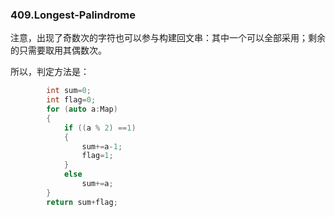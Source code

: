 ### 409.Longest-Palindrome

注意，出现了奇数次的字符也可以参与构建回文串：其中一个可以全部采用；剩余的只需要取用其偶数次。

所以，判定方法是：
```cpp
        int sum=0;
        int flag=0;
        for (auto a:Map)
        {
            if ((a % 2) ==1)
            {
                sum+=a-1;
                flag=1;
            }
            else
                sum+=a;
        }        
        return sum+flag;
```        
